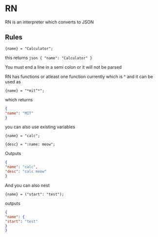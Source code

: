 # RN

RN is an interpreter which converts to JSON

## Rules

```
{name} = "Calculator";
```

this returns ```json
{
"name": "Calculator"
}```

You must end a line in a semi colon or it will not be parsed

RN has functions or atleast one function currently which is ^ and it can be used as

```
{name} = "*mit^*";
``` 

which returns

```json
{
"name": "MIT"
}
```

you can also use existing variables

```
{name} = "calc";

{desc} = ":name: meow";
```

Outputs

```json
{
"name": "calc",
"desc": "calc meow"
}
```

And you can also nest

```
{name} = ("start": "test");
```

outputs

```json
{
"name": {
"start": "test"
}
}
```
